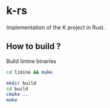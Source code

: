 # k-rs

Implementation of the K project in Rust.

## How to build ?

Build limine binaries
```sh
cd limine && make
```

```sh
mkdir build
cd build
cmake ..
make
```